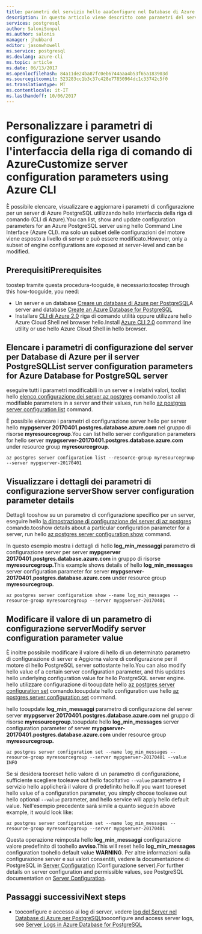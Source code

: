 ```yaml
---
title: parametri del servizio hello aaaConfigure nel Database di Azure per PostgreSQL | Documenti Microsoft
description: In questo articolo viene descritto come parametri del servizio hello tooconfigure nel Database di Azure per l'utilizzo di PostgreSQL hello della riga di comando CLI di Azure.
services: postgresql
author: SaloniSonpal
ms.author: salonis
manager: jhubbard
editor: jasonwhowell
ms.service: postgresql
ms.devlang: azure-cli
ms.topic: article
ms.date: 06/13/2017
ms.openlocfilehash: 84a11de24ba87fc0eb6744aaa4b53f65a183903d
ms.sourcegitcommit: 523283cc1b3c37c428e77850964dc1c33742c5f0
ms.translationtype: MT
ms.contentlocale: it-IT
ms.lasthandoff: 10/06/2017
---
```

# <a name="customize-server-configuration-parameters-using-azure-cli"></a><span data-ttu-id="d79b2-103">Personalizzare i parametri di configurazione server usando l'interfaccia della riga di comando di Azure</span><span class="sxs-lookup"><span data-stu-id="d79b2-103">Customize server configuration parameters using Azure CLI</span></span>
<span data-ttu-id="d79b2-104">È possibile elencare, visualizzare e aggiornare i parametri di configurazione per un server di Azure PostgreSQL utilizzando hello interfaccia della riga di comando (CLI di Azure).</span><span class="sxs-lookup"><span data-stu-id="d79b2-104">You can list, show and update configuration parameters for an Azure PostgreSQL server using hello Command Line Interface (Azure CLI).</span></span> <span data-ttu-id="d79b2-105">ma solo un subset delle configurazioni del motore viene esposto a livello di server e può essere modificato.</span><span class="sxs-lookup"><span data-stu-id="d79b2-105">However, only a subset of engine configurations are exposed at server-level and can be modified.</span></span> 

## <a name="prerequisites"></a><span data-ttu-id="d79b2-106">Prerequisiti</span><span class="sxs-lookup"><span data-stu-id="d79b2-106">Prerequisites</span></span>
<span data-ttu-id="d79b2-107">toostep tramite questa procedura-tooguide, è necessario:</span><span class="sxs-lookup"><span data-stu-id="d79b2-107">toostep through this how-tooguide, you need:</span></span>
- <span data-ttu-id="d79b2-108">Un server e un database [Creare un database di Azure per PostgreSQL](quickstart-create-server-database-azure-cli.md)</span><span class="sxs-lookup"><span data-stu-id="d79b2-108">A server and database [Create an Azure Database for PostgreSQL](quickstart-create-server-database-azure-cli.md)</span></span>
- <span data-ttu-id="d79b2-109">Installare [CLI di Azure 2.0](/cli/azure/install-azure-cli) riga di comando utilità oppure utilizzare hello Azure Cloud Shell nel browser hello.</span><span class="sxs-lookup"><span data-stu-id="d79b2-109">Install [Azure CLI 2.0](/cli/azure/install-azure-cli) command line utility or use hello Azure Cloud Shell in hello browser.</span></span>

## <a name="list-server-configuration-parameters-for-azure-database-for-postgresql-server"></a><span data-ttu-id="d79b2-110">Elencare i parametri di configurazione del server per Database di Azure per il server PostgreSQL</span><span class="sxs-lookup"><span data-stu-id="d79b2-110">List server configuration parameters for Azure Database for PostgreSQL server</span></span>
<span data-ttu-id="d79b2-111">eseguire tutti i parametri modificabili in un server e i relativi valori, toolist hello [elenco configurazione dei server az postgres](/cli/azure/postgres/server/configuration#list) comando.</span><span class="sxs-lookup"><span data-stu-id="d79b2-111">toolist all modifiable parameters in a server and their values, run hello [az postgres server configuration list](/cli/azure/postgres/server/configuration#list) command.</span></span>

<span data-ttu-id="d79b2-112">È possibile elencare i parametri di configurazione server hello per server hello **mypgserver 20170401.postgres.database.azure.com** nel gruppo di risorse **myresourcegroup**.</span><span class="sxs-lookup"><span data-stu-id="d79b2-112">You can list hello server configuration parameters for hello server **mypgserver-20170401.postgres.database.azure.com** under resource group **myresourcegroup**.</span></span>
```azurecli-interactive
az postgres server configuration list --resource-group myresourcegroup --server mypgserver-20170401
```
## <a name="show-server-configuration-parameter-details"></a><span data-ttu-id="d79b2-113">Visualizzare i dettagli dei parametri di configurazione server</span><span class="sxs-lookup"><span data-stu-id="d79b2-113">Show server configuration parameter details</span></span>
<span data-ttu-id="d79b2-114">Dettagli tooshow su un parametro di configurazione specifico per un server, eseguire hello [la dimostrazione di configurazione del server di az postgres](/cli/azure/postgres/server/configuration#show) comando.</span><span class="sxs-lookup"><span data-stu-id="d79b2-114">tooshow details about a particular configuration parameter for a server, run hello [az postgres server configuration show](/cli/azure/postgres/server/configuration#show)  command.</span></span>

<span data-ttu-id="d79b2-115">In questo esempio mostra i dettagli di hello **log\_min\_messaggi** parametro di configurazione server per server **mypgserver 20170401.postgres.database.azure.com** in gruppo di risorse **myresourcegroup.**</span><span class="sxs-lookup"><span data-stu-id="d79b2-115">This example shows details of hello **log\_min\_messages** server configuration parameter for server **mypgserver-20170401.postgres.database.azure.com** under resource group **myresourcegroup.**</span></span>
```azurecli-interactive
az postgres server configuration show --name log_min_messages --resource-group myresourcegroup --server mypgserver-20170401
```
## <a name="modify-server-configuration-parameter-value"></a><span data-ttu-id="d79b2-116">Modificare il valore di un parametro di configurazione server</span><span class="sxs-lookup"><span data-stu-id="d79b2-116">Modify server configuration parameter value</span></span>
<span data-ttu-id="d79b2-117">È inoltre possibile modificare il valore di hello di un determinato parametro di configurazione di server e Aggiorna valore di configurazione per il motore di hello PostgreSQL server sottostante hello.</span><span class="sxs-lookup"><span data-stu-id="d79b2-117">You can also modify hello value of a certain server configuration parameter, and this updates hello underlying configuration value for hello PostgreSQL server engine.</span></span> <span data-ttu-id="d79b2-118">hello utilizzare configurazione di tooupdate hello [az postgres server configuration set](/cli/azure/postgres/server/configuration#set) comando.</span><span class="sxs-lookup"><span data-stu-id="d79b2-118">tooupdate hello configuration use hello [az postgres server configuration set](/cli/azure/postgres/server/configuration#set) command.</span></span> 

<span data-ttu-id="d79b2-119">hello tooupdate **log\_min\_messaggi** parametro di configurazione del server server **mypgserver 20170401.postgres.database.azure.com** nel gruppo di risorse **myresourcegroup.**</span><span class="sxs-lookup"><span data-stu-id="d79b2-119">tooupdate hello **log\_min\_messages** server configuration parameter of server **mypgserver-20170401.postgres.database.azure.com** under resource group **myresourcegroup.**</span></span>
```azurecli-interactive
az postgres server configuration set --name log_min_messages --resource-group myresourcegroup --server mypgserver-20170401 --value INFO
```
<span data-ttu-id="d79b2-120">Se si desidera tooreset hello valore di un parametro di configurazione, sufficiente scegliere tooleave out hello facoltativo `--value` parametro e il servizio hello applicherà il valore di predefinito hello.</span><span class="sxs-lookup"><span data-stu-id="d79b2-120">If you want tooreset hello value of a configuration parameter, you simply choose tooleave out hello optional `--value` parameter, and hello service will apply hello default value.</span></span> <span data-ttu-id="d79b2-121">Nell'esempio precedente sarà simile a quanto segue:</span><span class="sxs-lookup"><span data-stu-id="d79b2-121">In above example, it would look like:</span></span>
```azurecli-interactive
az postgres server configuration set --name log_min_messages --resource-group myresourcegroup --server mypgserver-20170401
```
<span data-ttu-id="d79b2-122">Questa operazione reimposta hello **log\_min\_messaggi** configurazione valore predefinito di toohello **avviso**.</span><span class="sxs-lookup"><span data-stu-id="d79b2-122">This will reset hello **log\_min\_messages** configuration toohello default value **WARNING**.</span></span> <span data-ttu-id="d79b2-123">Per altre informazioni sulla configurazione server e sui valori consentiti, vedere la documentazione di PostgreSQL in [Server Configuration](https://www.postgresql.org/docs/9.6/static/runtime-config.html) (Configurazione server).</span><span class="sxs-lookup"><span data-stu-id="d79b2-123">For further details on server configuration and permissible values, see PostgreSQL documentation on [Server Configuration](https://www.postgresql.org/docs/9.6/static/runtime-config.html).</span></span>

## <a name="next-steps"></a><span data-ttu-id="d79b2-124">Passaggi successivi</span><span class="sxs-lookup"><span data-stu-id="d79b2-124">Next steps</span></span>
- <span data-ttu-id="d79b2-125">tooconfigure e accesso ai log di server, vedere [log del Server nel Database di Azure per PostgreSQL](concepts-server-logs.md)</span><span class="sxs-lookup"><span data-stu-id="d79b2-125">tooconfigure and access server logs, see [Server Logs in Azure Database for PostgreSQL](concepts-server-logs.md)</span></span>
